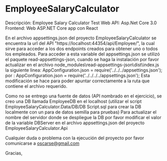 # EmployeeSalaryCalculator
Descripción: Employee Salary Calculator Test
Web API: Asp.Net Core 3.0
Frontend: Web ASP.NET Core app con React

En el archivo appsettings.json del proyecto EmployeeSalaryCalculator se encuentra la url del API "https://localhost:44354/api/Employee/", la cual sirve para acceder a los dos endpoints creados para obtener uno o todos los empleados.
Para acceder a esta variable del appsettings.json se utilizó el paquete read-appsettings-json, cuando se haga la instalación por favor actualizar en el archivo node_modules\read-appsettings-json\dist\index.js
la siguiente linea: AppConfiguration.json = require('../../../appsettings.json'); por : AppConfiguration.json = require('../../../../appsettings.json');
Esta modificación se hace para poder apuntar correctamente a la ruta que contiene el archivo requerido.


Como no se entrego una fuente de datos (API nombrado en el ejercicio), se creo una DB llamada EmployeeDB en el localhost (utilizar el script EmployeeSalaryCalculator.Data/DB/DB Script.sql para crear la DB localmente con un para de datos semilla para pruebas)
Para actualizar el nombre del servidor donde se despliegue la DB por favor modificar el valor de la variable DBServer en el archivo appsettings.json del proyecto EmployeeSalaryCalculator.Api

Cualquier duda o problema con la ejecución del proyecto por favor comunicarse a oscarse@gmail.com

Gracias,
